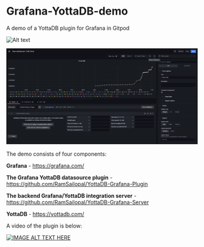 # Grafana-YottaDB-demo

A demo of a YottaDB plugin for Grafana in Gitpod

![Alt text](datasource.JPG?raw=true "Data Source")

![Alt text](Grafana-SET.JPG?raw=true "SET metric")

The demo consists of four components:

**Grafana** - https://grafana.com/

**The Grafana YottaDB datasource plugin** - https://github.com/RamSailopal/YottaDB-Grafana-Plugin

**The backend Grafana/YottaDB integration server** - https://github.com/RamSailopal/YottaDB-Grafana-Server

**YottaDB** - https://yottadb.com/

A video of the plugin is below:

[![IMAGE ALT TEXT HERE](https://img.youtube.com/vi/sUF-Hgsrkiw/0.jpg)](https://www.youtube.com/watch?v=sUF-Hgsrkiw)
